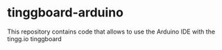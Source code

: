# tinggboard-arduino
This repository contains code that allows to use the Arduino IDE with the tingg.io tinggboard
